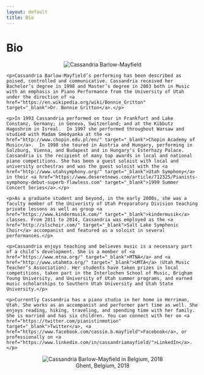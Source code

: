 ```yaml
---
layout: default
title: Bio
---
```


<div class="post">
	<h1 class="pageTitle">Bio</h1>

<center>
<img src="{{ '/assets/img/headshot.jpg' | prepend: site.baseurl }}" alt="Cassandria Barlow-Mayfield">
</center>

    <p>Cassandria Barlow-Mayfield’s performing has been described as poised, controlled and communicative. Cassandria received her Bachelor’s degree in 1998 and Master’s degree in 2003 both in Music with an emphasis in Piano Performance from the University of Utah under the direction of <a href="https://en.wikipedia.org/wiki/Bonnie_Gritton" target="_blank">Dr. Bonnie Gritton</a>.</p>
    
    <p>In 1993 Cassandria performed on tour in Frankfurt and Lake Constanz, Germany; in Geneva, Switzerland; and at the Kibbutz Hagoshrim in Isreal.  In 1997 she performed throughout Warsaw and studied with Madam Smedyanka at the <a href="http://www.chopin.edu.pl/en/" target="_blank">Chopin Academy of Music</a>.  In 1998 she toured in Austria and Hungary, performing in Salzburg, Vienna, and Budapest and in Hungary's Esterhazy Palace. Cassandria is the recipient of many top awards in local and national piano competitions. She has been a guest soloist with local and university orchestras and was the guest soloist with the <a href="http://www.utahsymphony.org/" target="_blank">Utah Symphony</a> in their <a href="https://www.deseretnews.com/article/712325/Pianists-symphony-debut-superb-flawless.com" target="_blank">1999 Summer Concert Series</a>.</p>
    
    <p>As a graduate student and beyond, in the early 2000s, she was a faculty member of the Univeristy of Utah Preparatory Division teaching private lessons as well as group <a href="https://www.kindermusik.com/" target="_blank">kindermusik</a> classes. From 2011 to 2014, Cassandria was employed as the <a href="http://slschoir.com/" target="_blank">Salt Lake Symphonic Choir</a> accompanist and featured as a soloist in several performances.</p>

    <p>Cassandria enjoys teaching and believes music is a necessary part of a child’s development. She is a member of <a href="https://www.mtna.org/" target="_blank">MTNA</a> and <a href="http://www.utahmta.org/" target="_blank">UMTA</a> (Utah Music Teacher’s Association). Her students have taken prizes in local competitions, taken part in the Interlochen School of Music, Brigham Young University, and University of Utah summer programs, and earned music scholarships to Southern Utah University and Utah State University.</p>

    <p>Currently Cassandria has a piano studio in her home in Herriman, Utah. She works as an accompanist and performer part time as well. She enjoys reading, hiking, traveling, and spending time with her family. She is married and has six children. You can connect with her on <a href="https://twitter.com/pianistinmotion" target="_blank">Twitter</a>, <a href="https://www.facebook.com/cassie.b.mayfield">Facebook</a>, or professionally on <a href="https://www.linkedin.com/in/cassandriamayfield/">LinkedIn</a>.</p>

<figure>
    <center>
    <img src="{{ '/assets/img/belgium_2018.jpg' | prepend: site.baseurl }}" alt="Cassandria Barlow-Mayfield in Belgium, 2018">
    <figcaption>Ghent, Belgium, 2018</figcaption>
    </center>
</figure>

</div>
